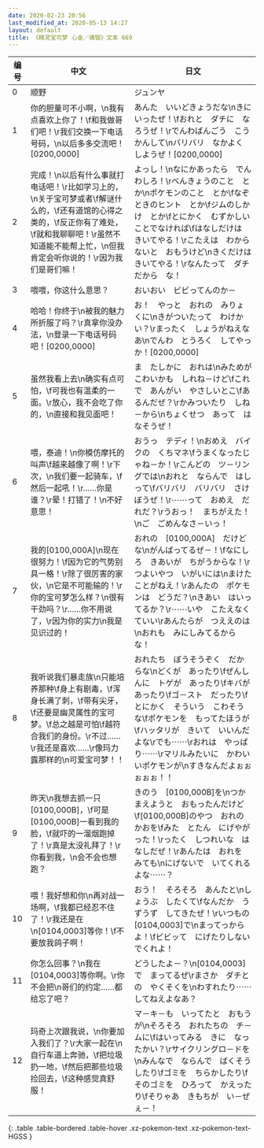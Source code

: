 ```yaml
---
date: 2020-02-23 20:56
last_modified_at: 2020-05-13 14:27
layout: default
title: 《精灵宝可梦 心金／魂银》文本 669
---
```

| 编号 | 中文 | 日文 |
| ---- | ---- | ---- |
| 0 | 顺野 | ジュンヤ |
| 1 | 你的胆量可不小啊，\n我有点喜欢上你了！\f和我做哥们吧！\r我们交换一下电话号码，\n以后多多交流吧！[0200,0000] | あんた　いいどきょうだな\nきにいったぜ！\fおれと　ダチに　なろうぜ！\rでんわばんごう　こうかんして\nバリバリ　なかよく　しようぜ！[0200,0000] |
| 2 | 完成！\n以后有什么事就打电话吧！\r比如学习上的，\n关于宝可梦或者\f解谜什么的，\f还有道馆的心得之类的，\f反正你有了难处，\f就和我聊聊吧！\r虽然不知道能不能帮上忙，\n但我肯定会听你说的！\r因为我们是哥们嘛！ | よっし！\nなにかあったら　でんわしろ！\rべんきょうのこと　とか\nポケモンのこと　とか\fなぞときのヒント　とか\fジムのしかけ　とか\fとにかく　むずかしいことでなければ\fはなしだけは　きいてやる！\rこたえは　わからないと　おもうけど\nきくだけは　きいてやる！\rなんたって　ダチだから　な！ |
| 3 | 喂喂，你这什么意思？ | おいおい　ビビってんのか－ |
| 4 | 哈哈！你终于\n被我的魅力所折服了吗？\r真拿你没办法，\n登录一下电话号码吧！[0200,0000] | お！　やっと　おれの　みりょくに\nきがついたって　わけかい？\rまったく　しょうがねえなあ\nでんわ　とうろく　してやっか！[0200,0000] |
| 5 | 虽然我看上去\n确实有点可怕，\f可我也有温柔的一面。\r放心，我不会吃了你的，\n直接和我见面吧！ | ま　たしかに　おれは\nみためが　こわいかも　しれね－けど\fこれで　あんがい　やさしいとこ\fあるんだぜ？\rかみついたり　しね－から\nちょくせつ　あって　はなそうぜ！ |
| 6 | 喂，泰迪！\n你模仿摩托的叫声\f越来越像了啊！\r下次，\n我们要一起骑车，\f然后一起吼！\r……你是谁？\r晕！打错了！\n不好意思！　 | おうっ　テディ！\nおめえ　バイクの　くちマネ\fうまくなったじゃね－か！\rこんどの　ツ－リングでは\nおれと　ならんで　はしって\fバリバリ　バリバリ　さけぼうぜ！\r⋯⋯って　おめえ　だれだ？\rうおっ！　まちがえた！\nご　ごめんなさ－いっ！　 |
| 7 | 我的[0100,000A]\n现在很努力！\f因为它的气势别具一格！\r除了很厉害的家伙，\n它是不可能输的！\r你的宝可梦怎么样？\n很有干劲吗？\r……你不用说了，\r因为你的实力\n我是见识过的！ | おれの　[0100,000A]　だけどな\nがんばってるぜ－！\fなにしろ　きあいが　ちがうからな！\rつよいやつ　いがいには\nまけたことがねえ！\rあんたの　ポケモンは　どうだ？\nきあい　はいってるか？\r⋯⋯いや　こたえなくていい\rあんたらが　つええのは\nおれも　みにしみてるから　な！ |
| 8 | 我听说我们暴走族\n只能培养那种\f身上有剧毒，\f浑身长满了刺，\f带有尖牙，\f还要是幽灵属性的宝可梦。\f总之越是可怕\f越符合我们的身份。\r不过……\r我还是喜欢……\r像玛力露那样的\n可爱宝可梦！！ | おれたち　ぼうそうぞく　だからな\nどくが　あったり\fぜんしんに　トゲが　あったり\fキバが　あったり\fゴ－スト　だったり\fとにかく　そういう　こわそうな\fポケモンを　もってたほうが\fハッタリが　きいて　いいんだよな\rでも⋯⋯\rおれは　やっぱり⋯⋯\rマリルみたいに　かわいいポケモンが\nすきなんだよぉぉぉぉぉ！！ |
| 9 | 昨天\n我想去抓一只[0100,000B]，\f可是[0100,000B]一看到我的脸，\f就吓的一溜烟跑掉了！\r真是太没礼拜了！\r你看到我，\n会不会也想跑？ | きのう　[0100,000B]を\nつかまえようと　おもったんだけど\f[0100,000B]のやつ　おれの　かおを\fみた　とたん　にげやがった！\rったく　しつれいな　はなしだぜ！\rあんたは　おれを　みても\nにげないで　いてくれるよな⋯⋯？ |
| 10 | 喂！我好想和你\n再对战一场啊，\f我都已经忍不住了！\r我还是在\n[0104,0003]等你！\f不要放我鸽子啊！ | おう！　そろそろ　あんたと\nしょうぶ　したくて\fなんだか　うずうず　してきたぜ！\rいつもの　[0104,0003]で\nまってっからよ！\fビビッて　にげたりしないでくれよ！ |
| 11 | 你怎么回事？\n我在[0104,0003]等你啊。\r你不会把\n哥们的约定……都给忘了吧？ | どうしたよ－？\n[0104,0003]で　まってるぜ\rまさか　ダチとの　やくそくを\nわすれたり⋯⋯　してねえよなあ？ |
| 12 | 玛奇上次跟我说，\n你要加入我们了？\r大家一起在\n自行车道上奔驰，\f把垃圾扔一地，\f然后把那些垃圾捡回去，\f这种感觉真舒服！ | マ－キ－も　いってたと　おもうが\nそろそろ　おれたちの　チ－ムに\fはいってみる　きに　なったかい？\rサイクリングロ－ドを\nみんなで　ならんで　ばくそうしたり\fゴミを　ちらかしたり\fそのゴミを　ひろって　かえったり\fそりゃあ　きもちが　い－ぜぇ－！ |
{: .table .table-bordered .table-hover .xz-pokemon-text .xz-pokemon-text-HGSS }